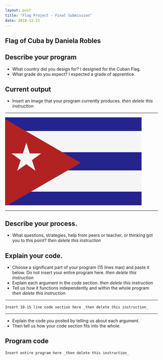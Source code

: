 ```yaml
---
layout: post
title: "Flag Project - Final Submission"
date: 2018-12-21
---
```


## Flag of Cuba by Daniela Robles

## Describe your program

-   What country did you design for? I designed for the Cuban Flag.
-   What grade do you expect? I expected a grade of apprentice.

<!--- Delete this comment and add your writing -->

## Current output

-   Insert an image that your program currently produces. _then delete this instruction_

* * *
![Flag](/images/flag.png)
* * *

## Describe your process.

-   What questions, strategies, help from peers or teacher, or thinking got you to this point? _then delete this instruction_

<!--- Delete this comment and add your writing -->


## Explain your code.

-   Choose a significant part of your program (15 lines max) and paste it below. Do not insert your entire program here. _then delete this instruction_
-   Explain each argument in the code section. _then delete this instruction_
-   Tell us how it functions independently and within the whole program _then delete this instruction_

* * *

```
Insert 10-15 line code section here _then delete this instruction_
```

* * *

-   Explain the code you posted by telling us about each argument.
-   Then tell us how your code section fits into the whole.
 
<!--- Delete this comment and add your writing -->


## Program code

```
Insert entire program here _then delete this instruction_
```
